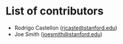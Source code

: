 # List of contributors

- Rodrigo Castellon (rjcaste@stanford.edu)
- Joe Smith (joesmith@stanford.edu)
